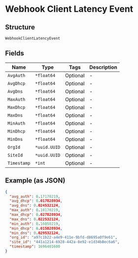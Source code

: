 
# Webhook Client Latency Event

## Structure

`WebhookClientLatencyEvent`

## Fields

| Name | Type | Tags | Description |
|  --- | --- | --- | --- |
| `AvgAuth` | `*float64` | Optional | - |
| `AvgDhcp` | `*float64` | Optional | - |
| `AvgDns` | `*float64` | Optional | - |
| `MaxAuth` | `*float64` | Optional | - |
| `MaxDhcp` | `*float64` | Optional | - |
| `MaxDns` | `*float64` | Optional | - |
| `MinAuth` | `*float64` | Optional | - |
| `MinDhcp` | `*float64` | Optional | - |
| `MinDns` | `*float64` | Optional | - |
| `OrgId` | `*uuid.UUID` | Optional | - |
| `SiteId` | `*uuid.UUID` | Optional | - |
| `Timestamp` | `*int` | Optional | - |

## Example (as JSON)

```json
{
  "avg_auth": 0.17170219,
  "avg_dhcp": 0.017828934,
  "avg_dns": 0.024532124,
  "max_auth": 0.18170219,
  "max_dhcp": 0.027828934,
  "max_dns": 0.022532124,
  "min_auth": 0.16050219,
  "min_dhcp": 0.015828934,
  "min_dns": 0.029532124,
  "org_id": "a97c1b22-a4e9-411e-9bfd-d8695a0f9e61",
  "site_id": "441a1214-6928-442a-8e92-e1d34b8ec6a6",
  "timestamp": 1696401600
}
```

